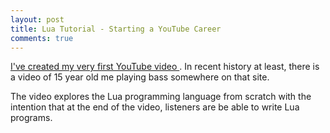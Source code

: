 ```yaml
---
layout: post
title: Lua Tutorial - Starting a YouTube Career
comments: true
---
```


[ I've created my very first YouTube video ](https://www.youtube.com/watch?v=NuMWGR5YD7Y). In recent history at least, there is a video of 15 year old me playing bass somewhere on that site.

The video explores the Lua programming language from scratch with the intention that at the end of the video, listeners are be able to write Lua programs.
